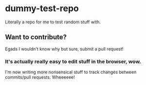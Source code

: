 # dummy-test-repo
Literally a repo for me to test random stuff with.

## Want to contribute?
Egads I wouldn't know why but sure, submit a pull request!

### It's actually really easy to edit stuff in the browser, wow.

I'm now writing more nonsensical stuff to track changes between commits/pull requests. Wheeeeee!
